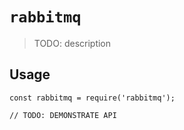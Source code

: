 # `rabbitmq`

> TODO: description

## Usage

```
const rabbitmq = require('rabbitmq');

// TODO: DEMONSTRATE API
```
